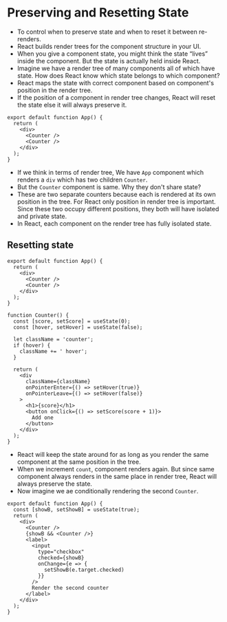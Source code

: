# Preserving and Resetting State

- To control when to preserve state and when to reset it between re-renders.
- React builds render trees for the component structure in your UI.
- When you give a component state, you might think the state “lives” inside the component. But the state is actually held inside React.
- Imagine we have a render tree of many components all of which have state. How does React know which state belongs to which component?
- React maps the state with correct component based on component's position in the render tree.
- If the position of a component in render tree changes, React will reset the state else it will always preserve it.



```tsx
export default function App() {
  return (
    <div>
      <Counter />
      <Counter />
    </div>
  );
}
```
- If we think in terms of render tree, We have `App` component which renders a `div` which has two children `Counter`.
- But the `Counter` component is same. Why they don't share state?
- These are two separate counters because each is rendered at its own position in the tree. For React only position in render tree is important. Since these two occupy different positions, they both will have isolated and private state.
- In React, each component on the render tree has fully isolated state. 



## Resetting state

```tsx
export default function App() {
  return (
    <div>
      <Counter />
      <Counter />
    </div>
  );
}

function Counter() {
  const [score, setScore] = useState(0);
  const [hover, setHover] = useState(false);

  let className = 'counter';
  if (hover) {
    className += ' hover';
  }

  return (
    <div
      className={className}
      onPointerEnter={() => setHover(true)}
      onPointerLeave={() => setHover(false)}
    >
      <h1>{score}</h1>
      <button onClick={() => setScore(score + 1)}>
        Add one
      </button>
    </div>
  );
}
```

- React will keep the state around for as long as you render the same component at the same position in the tree.
- When we increment `count`, component renders again. But since same component always renders in the same place in render tree, React will always preserve the state.
- Now imagine we ae conditionally rendering the second `Counter`.

```tsx
export default function App() {
  const [showB, setShowB] = useState(true);
  return (
    <div>
      <Counter />
      {showB && <Counter />} 
      <label>
        <input
          type="checkbox"
          checked={showB}
          onChange={e => {
            setShowB(e.target.checked)
          }}
        />
        Render the second counter
      </label>
    </div>
  );
}
```
